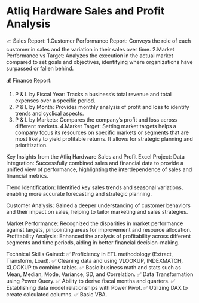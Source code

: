 # Atliq Hardware Sales and Profit Analysis
📈 Sales Report:
1.Customer Performance Report: Conveys the role of each customer in sales and the variation in their sales over time.
2.Market Performance vs Target: Analyzes the execution in the actual market compared to set goals and objectives, identifying where organizations have surpassed or fallen behind.


💰 Finance Report:
1. P & L by Fiscal Year: Tracks a business’s total revenue and total expenses over a specific period.
2. P & L by Month: Provides monthly analysis of profit and loss to identify trends and cyclical aspects.
3. P & L by Markets: Compares the company’s profit and loss across different markets.
4.Market Target: Setting market targets helps a company focus its resources on specific markets or segments that are most likely to yield profitable returns. It allows for strategic planning and prioritization.

Key Insights from the Atliq Hardware Sales and Profit Excel Project:
Data Integration: Successfully combined sales and financial data to provide a unified view of performance, highlighting the interdependence of sales and financial metrics.

Trend Identification: Identified key sales trends and seasonal variations, enabling more accurate forecasting and strategic planning.

Customer Analysis: Gained a deeper understanding of customer behaviors and their impact on sales, helping to tailor marketing and sales strategies.

Market Performance: Recognized the disparities in market performance against targets, pinpointing areas for improvement and resource allocation.
Profitability Analysis: Enhanced the analysis of profitability across different segments and time periods, aiding in better financial decision-making.

Technical Skills Gained:
✅ Proficiency in ETL methodology (Extract, Transform, Load).
✅ Cleaning data and using VLOOKUP, INDEXMATCH, XLOOKUP to combine tables.
✅ Basic business math and stats such as Mean, Median, Mode, Variance, SD, and Correlation.
✅ Data Transformation using Power Query.
✅ Ability to derive fiscal months and quarters.
✅ Establishing data model relationships with Power Pivot.
✅ Utilizing DAX to create calculated columns.
✅ Basic VBA.
